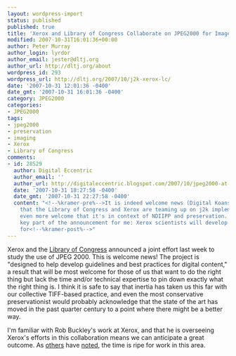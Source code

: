 ```yaml
---
layout: wordpress-import
status: published
published: true
title: 'Xerox and Library of Congress Collaborate on JPEG2000 for Image Preservation'
modified: 2007-10-31T16:01:36+00:00
author: Peter Murray
author_login: lyrdor
author_email: jester@dltj.org
author_url: http://dltj.org/about
wordpress_id: 293
wordpress_url: http://dltj.org/2007/10/j2k-xerox-lc/
date: '2007-10-31 12:01:36 -0400'
date_gmt: '2007-10-31 16:01:36 -0400'
category: JPEG2000
categories:
- JPEG2000
tags:
- jpeg2000
- preservation
- imaging
- Xerox
- Library of Congress
comments:
- id: 28529
  author: Digital Eccentric
  author_email: ''
  author_url: http://digitaleccentric.blogspot.com/2007/10/jpeg2000-at-lc.html
  date: '2007-10-31 18:27:58 -0400'
  date_gmt: '2007-10-31 22:27:58 -0400'
  content: "<!--%kramer-pre%-->It is indeed welcome news (Digital Koans andthe Jester)
    that the Library of Congress and Xerox are teaming up on j2k implementation, and
    even more welcome that it's in context of NDIIPP and preservation.  This is a
    key part of the announcement for me: Xerox scientists will develop the parameters
    for<!--%kramer-post%-->"
---
```

<p><span class="removed_link" title="http://www.xerox.com/go/xrx/template/inv_rel_newsroom.jsp?app=Newsroom&amp;ed_name=NR_2007Oct25_LibraryofCongress_Xerox_Innovation_Research&amp;format=article&amp;view=newsrelease&amp;Xcntry=USA&amp;Xlang=en_US">Xerox</span> and the <a href="http://www.loc.gov/today/pr/2007/07-213.html" title="Library of Congress press release">Library of Congress</a> announced a joint effort last week to study the use of JPEG 2000.  This is welcome news!  The project is "designed to help develop guidelines and best practices for digital content," a result that will be most welcome for those of us that want to do the right thing but lack the time and/or technical expertise to pin down exactly what the right thing is.  I think it is safe to say that inertia has taken us this far with our collective TIFF-based practice, and even the most conservative preservationist would probably acknowledge that the state of the art has moved in the past quarter century to a point where there might be a better way.</p>
<p>I'm familiar with Rob Buckley's work at Xerox, and that he is overseeing Xerox's efforts in this collaboration means we can anticipate a great outcome.  As <a href="http://blog.historians.org/2007/10/library-of-congress-and-xerox-to-team-up-on-digital-formats/" title="American Historical Association Blog: Library of Congress and Xerox to Team Up on Digital Formats">others</a> have <a href="http://philobiblos.blogspot.com/2007/10/lc-and-xerox-to-tackle-digital-image.html" title="PhiloBiblos: LC and Xerox to Tackle Digital Image Format">noted</a>, the time is ripe for work in this area.</p>
